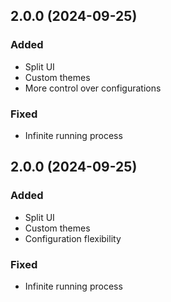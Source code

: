 ## 2.0.0 (2024-09-25)

### Added

- Split UI
- Custom themes
- More control over configurations

### Fixed

- Infinite running process

## 2.0.0 (2024-09-25)

### Added

- Split UI
- Custom themes
- Configuration flexibility

### Fixed

- Infinite running process
